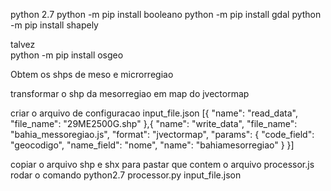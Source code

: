 python 2.7
python -m  pip install booleano 
python -m  pip install gdal
python -m pip install shapely 

talvez  
python -m  pip install osgeo       

Obtem os shps de meso e microrregiao

transformar o shp da mesorregiao em map do jvectormap

criar o arquivo de configuracao input_file.json
 [{
  "name": "read_data",
  "file_name": "29ME2500G.shp"
},{
  "name": "write_data",
  "file_name": "bahia_messoregiao.js",
  "format": "jvectormap",
  "params": {
    "code_field": "geocodigo",
    "name_field": "nome",
    "name": "bahiamesorregiao"
  }
}]

copiar o arquivo shp e shx para pastar que contem o arquivo processor.js
rodar o comando python2.7 processor.py input_file.json
